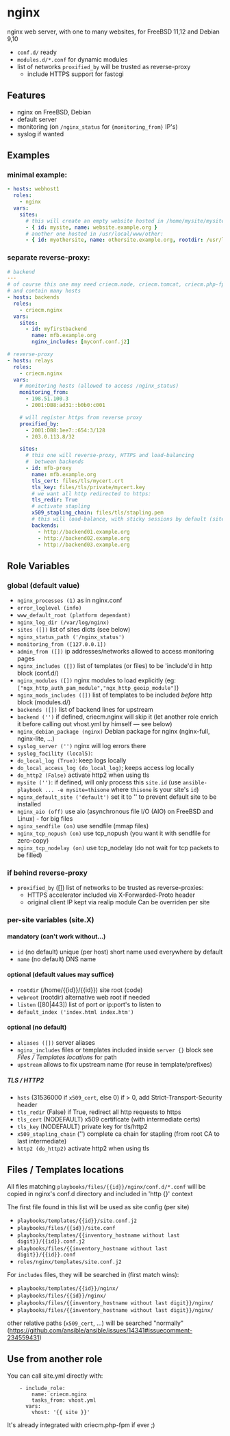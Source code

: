 # nginx

nginx web server, with one to many websites, for FreeBSD 11,12 and Debian 9,10

* `conf.d/` ready
* `modules.d/*.conf` for dynamic modules
* list of networks `proxified_by` will be trusted as reverse-proxy
  * include HTTPS support for fastcgi

## Features

* nginx on FreeBSD, Debian
* default server
* monitoring (on `/nginx_status` for `{monitoring_from}` IP's)
* syslog if wanted

## Examples

### minimal example:

```yaml
- hosts: webhost1
  roles:
    - nginx
  vars:
    sites:
      # this will create an empty website hosted in /home/mysite/mysite:
      - { id: mysite, name: website.example.org }
      # another one hosted in /usr/local/www/other:
      - { id: myothersite, name: othersite.example.org, rootdir: /usr/local/www/other }
```

### separate reverse-proxy:

```yaml
# backend
---
# of course this one may need criecm.node, criecm.tomcat, criecm.php-fpm or …
# and contain many hosts
- hosts: backends
  roles:
    - criecm.nginx
  vars:
    sites:
      - id: myfirstbackend
        name: mfb.example.org
        nginx_includes: [myconf.conf.j2]

# reverse-proxy
- hosts: relays
  roles:
    - criecm.nginx
  vars:
    # monitoring hosts (allowed to access /nginx_status)
    monitoring_from:
      - 198.51.100.3
      - 2001:DB8:ad31::b0b0:c001

    # will register https from reverse proxy
    proxified_by:
      - 2001:DB8:1ee7::654:3/128
      - 203.0.113.8/32

    sites:
      # this one will reverse-proxy, HTTPS and load-balancing
      #  between backends
      - id: mfb-proxy
        name: mfb.example.org
        tls_cert: files/tls/mycert.crt
        tls_key: files/tls/private/mycert.key
        # we want all http redirected to https:
        tls_redir: True
        # activate stapling
        x509_stapling_chain: files/tls/stapling.pem
        # this will load-balance, with sticky sessions by default (site.conf.j2)
        backends:
          - http://backend01.example.org
          - http://backend02.example.org
          - http://backend03.example.org
```

## Role Variables

### global (default value)

* `nginx_processes (1)`
   as in nginx.conf
* `error_loglevel (info)`
* `www_default_root (platform dependant)`
* `nginx_log_dir (/var/log/nginx)`
* `sites ([])`
  list of sites dicts (see below)
* `nginx_status_path ('/nginx_status')`
* `monitoring_from ([127.0.0.1])`
* `admin_from ([])`
  ip addresses/networks allowed to access monitoring pages
* `nginx_includes ([])`
  list of templates (or files) to be 'include'd in http block (conf.d/)
* `nginx_modules ([])`
  nginx modules to load explicitly (eg: `["ngx_http_auth_pam_module","ngx_http_geoip_module"]`)
* `nginx_mods_includes ([])`
  list of templates to be included *before* http block (modules.d/)
* `backends ([])`
  list of backend lines for upstream
* `backend ('')`
  if defined, criecm.nginx will skip it 
  (let another role enrich it before calling out vhost.yml by himself — see below)
* `nginx_debian_package (nginx)`
  Debian package for nginx (nginx-full, nginx-lite, …)
* `syslog_server ('')`
  nginx will log errors there
* `syslog_facility (local5)`:
* `do_local_log (True)`:
  keep logs locally
* `do_local_access_log (do_local_log)`;
  keeps access log locally
* `do_http2 (False)`
  activate http2 when using tls
* `mysite ('')`:
  if defined, will only process this `site.id`
  (use `ansible-playbook ... -e mysite=thisone` where `thisone` is your site's `id`)
* `nginx_default_site ('default')`
  set it to '' to prevent default site to be installed
* `nginx_aio (off)`
  use aio (asynchronous file I/O (AIO) on FreeBSD and Linux) - for big files
* `nginx_sendfile (on)`
  use sendfile (mmap files)
* `nginx_tcp_nopush (on)`
  use tcp_nopush (you want it with sendfile for zero-copy)
* `nginx_tcp_nodelay (on)`
  use tcp_nodelay (do not wait for tcp packets to be filled)

### if behind reverse-proxy

* `proxified_by` ([])
  list of networks to be trusted as reverse-proxies:
  - HTTPS accelerator included via X-Forwarded-Proto header
  - original client IP kept via realip module
  Can be overriden per site

### per-site variables (site.X)

#### mandatory (can't work without…)

* `id` (no default) 
  unique (per host) short name used everywhere by default
* `name` (no default)
  DNS name

#### optional (default values may suffice)

* `rootdir` (/home/{{id}}/{{id}})
  site root (code)
* `webroot` (rootdir)
  alternative web root if needed
* `listen` ([80|443])
  list of port or ip:port's to listen to
* `default_index ('index.html index.htm')`

#### optional (no default)

* `aliases ([])`
  server aliases
* `nginx_includes`
  files or templates included inside `server {}` block
  see *Files / Templates locations* for path
* `upstream`
  allows to fix upstream name (for reuse in template/prefixes)

##### TLS / HTTP2

* `hsts` (31536000 if `x509_cert`, else 0)
  if > 0, add Strict-Transport-Security header
* `tls_redir` (False)
  if True, redirect all http requests to https
* `tls_cert` (NODEFAULT)
  x509 certificate (with intermediate certs)
* `tls_key` (NODEFAULT)
  private key for tls/http2
* `x509_stapling_chain` ('')
  complete ca chain for stapling
  (from root CA to last intermediate)
* `http2 (do_http2)`
  activate http2 when using tls

## Files / Templates locations

All files matching `playbooks/files/{{id}}/nginx/conf.d/*.conf` will be copied in nginx's conf.d directory and included in 'http {}' context

The first file found in this list will be used as site config (per site)

- `playbooks/templates/{{id}}/site.conf.j2`
- `playbooks/files/{{id}}/site.conf`
- `playbooks/templates/{{inventory_hostname without last digit}}/{{id}}.conf.j2`
- `playbooks/files/{{inventory_hostname without last digit}}/{{id}}.conf`
- `roles/nginx/templates/site.conf.j2`

For `includes` files, they will be searched in (first match wins):

- `playbooks/templates/{{id}}/nginx/`
- `playbooks/files/{{id}}/nginx/`
- `playbooks/files/{{inventory_hostname without last digit}}/nginx/`
- `playbooks/files/{{inventory_hostname without last digit}}/nginx/`

other relative paths (`x509_cert`, …) will be searched "normally"
(https://github.com/ansible/ansible/issues/14341#issuecomment-234559431)

## Use from another role
You can call site.yml directly with:

        - include_role:
            name: criecm.nginx
            tasks_from: vhost.yml
          vars:
            vhost: '{{ site }}'

It's already integrated with criecm.php-fpm if ever ;)
